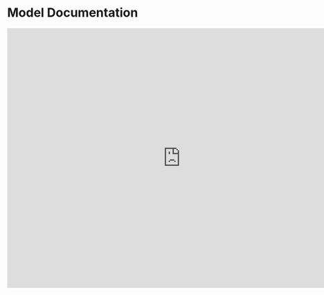 ﻿

# Model Documentation 

<iframe src="https://calendar.google.com/calendar/embed?src=hirlamsec%40gmail.com&ctz=Europe%2FBerlin" style="border: 0" width="800" height="600" frameborder="0" scrolling="no"></iframe>
